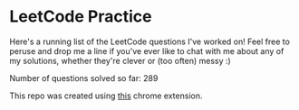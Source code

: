 # LeetCode Practice

Here's a running list of the LeetCode questions I've worked on! Feel free to peruse and drop me a line if you've ever like to chat with me about any of my solutions, whether they're clever or (too often) messy :)

Number of questions solved so far: 289

This repo was created using [this](https://github.com/QasimWani/LeetHub) chrome extension.
